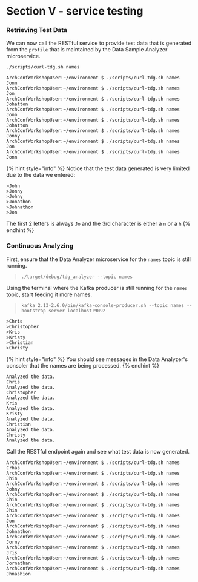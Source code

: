 # Section V - service testing

### Retrieving Test Data

We can now call the RESTful service to provide test data that is generated from the `profile` that is maintained by the Data Sample Analyzer microservice.

```text
./scripts/curl-tdg.sh names
```

```text
ArchConfWorkshopUser:~/environment $ ./scripts/curl-tdg.sh names
Jonn
ArchConfWorkshopUser:~/environment $ ./scripts/curl-tdg.sh names
Jon
ArchConfWorkshopUser:~/environment $ ./scripts/curl-tdg.sh names
Johatton
ArchConfWorkshopUser:~/environment $ ./scripts/curl-tdg.sh names
Jonn
ArchConfWorkshopUser:~/environment $ ./scripts/curl-tdg.sh names
Johatton
ArchConfWorkshopUser:~/environment $ ./scripts/curl-tdg.sh names
Jonny
ArchConfWorkshopUser:~/environment $ ./scripts/curl-tdg.sh names
Jon
ArchConfWorkshopUser:~/environment $ ./scripts/curl-tdg.sh names
Jonn
```

{% hint style="info" %}
Notice that the test data generated is very limited due to the data we entered:

```text
>John
>Jonny
>Johny
>Jonathon
>Johnathon
>Jon  
```

 The first 2 letters is always `Jo` and the 3rd character is either a `n` or a `h`
{% endhint %}

### Continuous Analyzing 

First, ensure that the Data Analyzer microservice for the `names` topic is still running. 

> `./target/debug/tdg_analyzer --topic names`

Using the terminal where the Kafka producer is still running for the `names` topic, start feeding it more names.

> `kafka_2.13-2.6.0/bin/kafka-console-producer.sh --topic names --bootstrap-server localhost:9092`

```text
>Chris
>Christopher
>Kris
>Kristy                   
>Christian  
>Christy  
```

{% hint style="info" %}
You should see messages in the Data Analyzer's consoler that the names are being processed.
{% endhint %}

```text
Analyzed the data.
Chris
Analyzed the data.
Christopher
Analyzed the data.
Kris
Analyzed the data.
Kristy
Analyzed the data.
Christian
Analyzed the data.
Christy
Analyzed the data.
```

Call the RESTful endpoint again and see what test data is now generated.

```text
ArchConfWorkshopUser:~/environment $ ./scripts/curl-tdg.sh names
Crhas
ArchConfWorkshopUser:~/environment $ ./scripts/curl-tdg.sh names
Jhin
ArchConfWorkshopUser:~/environment $ ./scripts/curl-tdg.sh names
Johny
ArchConfWorkshopUser:~/environment $ ./scripts/curl-tdg.sh names
Chin
ArchConfWorkshopUser:~/environment $ ./scripts/curl-tdg.sh names
Jhin
ArchConfWorkshopUser:~/environment $ ./scripts/curl-tdg.sh names
Jon
ArchConfWorkshopUser:~/environment $ ./scripts/curl-tdg.sh names
Johnathon
ArchConfWorkshopUser:~/environment $ ./scripts/curl-tdg.sh names
Jorny
ArchConfWorkshopUser:~/environment $ ./scripts/curl-tdg.sh names
Jris
ArchConfWorkshopUser:~/environment $ ./scripts/curl-tdg.sh names
Jornathan
ArchConfWorkshopUser:~/environment $ ./scripts/curl-tdg.sh names
Jhnashion
```



